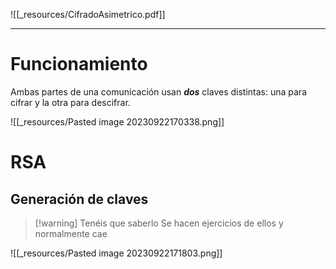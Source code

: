![[_resources/CifradoAsimetrico.pdf]]

---

# Funcionamiento
Ambas partes de una comunicación usan ***dos*** claves distintas: una para cifrar y la otra para descifrar.

![[_resources/Pasted image 20230922170338.png]]

# RSA
## Generación de claves
> [!warning] Tenéis que saberlo
> Se hacen ejercicios de ellos y normalmente cae


![[_resources/Pasted image 20230922171803.png]]